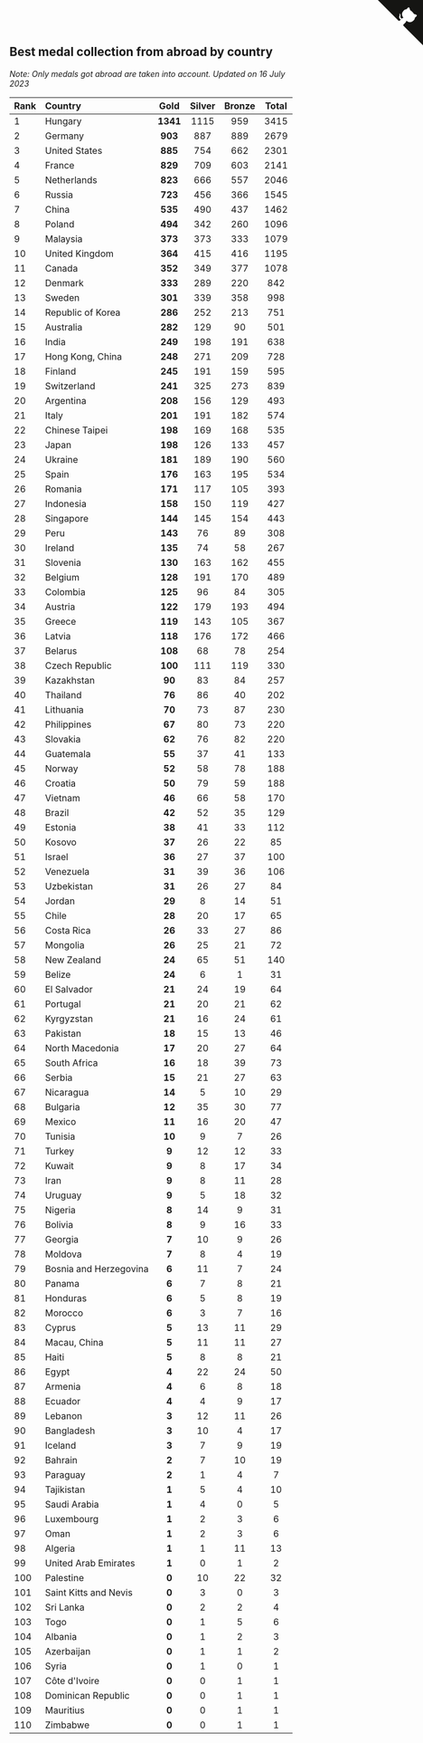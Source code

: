 ## Best medal collection from abroad by country

*Note: Only medals got abroad are taken into account.*
*Updated on 16 July 2023*

| Rank | Country | Gold | Silver | Bronze | Total |
| :--- | :--- | :--: | :--: | :--: | :--: |
| 1 | Hungary | **1341** | 1115 | 959 | 3415 |
| 2 | Germany | **903** | 887 | 889 | 2679 |
| 3 | United States | **885** | 754 | 662 | 2301 |
| 4 | France | **829** | 709 | 603 | 2141 |
| 5 | Netherlands | **823** | 666 | 557 | 2046 |
| 6 | Russia | **723** | 456 | 366 | 1545 |
| 7 | China | **535** | 490 | 437 | 1462 |
| 8 | Poland | **494** | 342 | 260 | 1096 |
| 9 | Malaysia | **373** | 373 | 333 | 1079 |
| 10 | United Kingdom | **364** | 415 | 416 | 1195 |
| 11 | Canada | **352** | 349 | 377 | 1078 |
| 12 | Denmark | **333** | 289 | 220 | 842 |
| 13 | Sweden | **301** | 339 | 358 | 998 |
| 14 | Republic of Korea | **286** | 252 | 213 | 751 |
| 15 | Australia | **282** | 129 | 90 | 501 |
| 16 | India | **249** | 198 | 191 | 638 |
| 17 | Hong Kong, China | **248** | 271 | 209 | 728 |
| 18 | Finland | **245** | 191 | 159 | 595 |
| 19 | Switzerland | **241** | 325 | 273 | 839 |
| 20 | Argentina | **208** | 156 | 129 | 493 |
| 21 | Italy | **201** | 191 | 182 | 574 |
| 22 | Chinese Taipei | **198** | 169 | 168 | 535 |
| 23 | Japan | **198** | 126 | 133 | 457 |
| 24 | Ukraine | **181** | 189 | 190 | 560 |
| 25 | Spain | **176** | 163 | 195 | 534 |
| 26 | Romania | **171** | 117 | 105 | 393 |
| 27 | Indonesia | **158** | 150 | 119 | 427 |
| 28 | Singapore | **144** | 145 | 154 | 443 |
| 29 | Peru | **143** | 76 | 89 | 308 |
| 30 | Ireland | **135** | 74 | 58 | 267 |
| 31 | Slovenia | **130** | 163 | 162 | 455 |
| 32 | Belgium | **128** | 191 | 170 | 489 |
| 33 | Colombia | **125** | 96 | 84 | 305 |
| 34 | Austria | **122** | 179 | 193 | 494 |
| 35 | Greece | **119** | 143 | 105 | 367 |
| 36 | Latvia | **118** | 176 | 172 | 466 |
| 37 | Belarus | **108** | 68 | 78 | 254 |
| 38 | Czech Republic | **100** | 111 | 119 | 330 |
| 39 | Kazakhstan | **90** | 83 | 84 | 257 |
| 40 | Thailand | **76** | 86 | 40 | 202 |
| 41 | Lithuania | **70** | 73 | 87 | 230 |
| 42 | Philippines | **67** | 80 | 73 | 220 |
| 43 | Slovakia | **62** | 76 | 82 | 220 |
| 44 | Guatemala | **55** | 37 | 41 | 133 |
| 45 | Norway | **52** | 58 | 78 | 188 |
| 46 | Croatia | **50** | 79 | 59 | 188 |
| 47 | Vietnam | **46** | 66 | 58 | 170 |
| 48 | Brazil | **42** | 52 | 35 | 129 |
| 49 | Estonia | **38** | 41 | 33 | 112 |
| 50 | Kosovo | **37** | 26 | 22 | 85 |
| 51 | Israel | **36** | 27 | 37 | 100 |
| 52 | Venezuela | **31** | 39 | 36 | 106 |
| 53 | Uzbekistan | **31** | 26 | 27 | 84 |
| 54 | Jordan | **29** | 8 | 14 | 51 |
| 55 | Chile | **28** | 20 | 17 | 65 |
| 56 | Costa Rica | **26** | 33 | 27 | 86 |
| 57 | Mongolia | **26** | 25 | 21 | 72 |
| 58 | New Zealand | **24** | 65 | 51 | 140 |
| 59 | Belize | **24** | 6 | 1 | 31 |
| 60 | El Salvador | **21** | 24 | 19 | 64 |
| 61 | Portugal | **21** | 20 | 21 | 62 |
| 62 | Kyrgyzstan | **21** | 16 | 24 | 61 |
| 63 | Pakistan | **18** | 15 | 13 | 46 |
| 64 | North Macedonia | **17** | 20 | 27 | 64 |
| 65 | South Africa | **16** | 18 | 39 | 73 |
| 66 | Serbia | **15** | 21 | 27 | 63 |
| 67 | Nicaragua | **14** | 5 | 10 | 29 |
| 68 | Bulgaria | **12** | 35 | 30 | 77 |
| 69 | Mexico | **11** | 16 | 20 | 47 |
| 70 | Tunisia | **10** | 9 | 7 | 26 |
| 71 | Turkey | **9** | 12 | 12 | 33 |
| 72 | Kuwait | **9** | 8 | 17 | 34 |
| 73 | Iran | **9** | 8 | 11 | 28 |
| 74 | Uruguay | **9** | 5 | 18 | 32 |
| 75 | Nigeria | **8** | 14 | 9 | 31 |
| 76 | Bolivia | **8** | 9 | 16 | 33 |
| 77 | Georgia | **7** | 10 | 9 | 26 |
| 78 | Moldova | **7** | 8 | 4 | 19 |
| 79 | Bosnia and Herzegovina | **6** | 11 | 7 | 24 |
| 80 | Panama | **6** | 7 | 8 | 21 |
| 81 | Honduras | **6** | 5 | 8 | 19 |
| 82 | Morocco | **6** | 3 | 7 | 16 |
| 83 | Cyprus | **5** | 13 | 11 | 29 |
| 84 | Macau, China | **5** | 11 | 11 | 27 |
| 85 | Haiti | **5** | 8 | 8 | 21 |
| 86 | Egypt | **4** | 22 | 24 | 50 |
| 87 | Armenia | **4** | 6 | 8 | 18 |
| 88 | Ecuador | **4** | 4 | 9 | 17 |
| 89 | Lebanon | **3** | 12 | 11 | 26 |
| 90 | Bangladesh | **3** | 10 | 4 | 17 |
| 91 | Iceland | **3** | 7 | 9 | 19 |
| 92 | Bahrain | **2** | 7 | 10 | 19 |
| 93 | Paraguay | **2** | 1 | 4 | 7 |
| 94 | Tajikistan | **1** | 5 | 4 | 10 |
| 95 | Saudi Arabia | **1** | 4 | 0 | 5 |
| 96 | Luxembourg | **1** | 2 | 3 | 6 |
| 97 | Oman | **1** | 2 | 3 | 6 |
| 98 | Algeria | **1** | 1 | 11 | 13 |
| 99 | United Arab Emirates | **1** | 0 | 1 | 2 |
| 100 | Palestine | **0** | 10 | 22 | 32 |
| 101 | Saint Kitts and Nevis | **0** | 3 | 0 | 3 |
| 102 | Sri Lanka | **0** | 2 | 2 | 4 |
| 103 | Togo | **0** | 1 | 5 | 6 |
| 104 | Albania | **0** | 1 | 2 | 3 |
| 105 | Azerbaijan | **0** | 1 | 1 | 2 |
| 106 | Syria | **0** | 1 | 0 | 1 |
| 107 | Côte d'Ivoire | **0** | 0 | 1 | 1 |
| 108 | Dominican Republic | **0** | 0 | 1 | 1 |
| 109 | Mauritius | **0** | 0 | 1 | 1 |
| 110 | Zimbabwe | **0** | 0 | 1 | 1 |


<a href="https://github.com/JustinTimeCuber/wca_statistics" class="github-corner" aria-label="View source on Github"><svg width="80" height="80" viewBox="0 0 250 250" style="fill:#151513; color:#fff; position: absolute; top: 0; border: 0; right: 0;" aria-hidden="true"><path d="M0,0 L115,115 L130,115 L142,142 L250,250 L250,0 Z"></path><path d="M128.3,109.0 C113.8,99.7 119.0,89.6 119.0,89.6 C122.0,82.7 120.5,78.6 120.5,78.6 C119.2,72.0 123.4,76.3 123.4,76.3 C127.3,80.9 125.5,87.3 125.5,87.3 C122.9,97.6 130.6,101.9 134.4,103.2" fill="currentColor" style="transform-origin: 130px 106px;" class="octo-arm"></path><path d="M115.0,115.0 C114.9,115.1 118.7,116.5 119.8,115.4 L133.7,101.6 C136.9,99.2 139.9,98.4 142.2,98.6 C133.8,88.0 127.5,74.4 143.8,58.0 C148.5,53.4 154.0,51.2 159.7,51.0 C160.3,49.4 163.2,43.6 171.4,40.1 C171.4,40.1 176.1,42.5 178.8,56.2 C183.1,58.6 187.2,61.8 190.9,65.4 C194.5,69.0 197.7,73.2 200.1,77.6 C213.8,80.2 216.3,84.9 216.3,84.9 C212.7,93.1 206.9,96.0 205.4,96.6 C205.1,102.4 203.0,107.8 198.3,112.5 C181.9,128.9 168.3,122.5 157.7,114.1 C157.9,116.9 156.7,120.9 152.7,124.9 L141.0,136.5 C139.8,137.7 141.6,141.9 141.8,141.8 Z" fill="currentColor" class="octo-body"></path></svg></a><style>.github-corner:hover .octo-arm{animation:octocat-wave 560ms ease-in-out}@keyframes octocat-wave{0%,100%{transform:rotate(0)}20%,60%{transform:rotate(-25deg)}40%,80%{transform:rotate(10deg)}}@media (max-width:500px){.github-corner:hover .octo-arm{animation:none}.github-corner .octo-arm{animation:octocat-wave 560ms ease-in-out}}</style>
